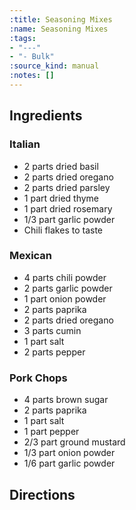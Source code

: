 ```yaml
---
:title: Seasoning Mixes
:name: Seasoning Mixes
:tags:
- "---"
- "- Bulk"
:source_kind: manual
:notes: []
---
```


## Ingredients
### Italian
- 2 parts dried basil
- 2 parts dried oregano
- 2 parts dried parsley
- 1 part dried thyme
- 1 part dried rosemary
- 1/3 part garlic powder
- Chili flakes to taste

### Mexican
- 4 parts chili powder
- 2 parts garlic powder
- 1 part onion powder
- 2 parts paprika
- 2 parts dried oregano
- 3 parts cumin
- 1 part salt
- 2 parts pepper

### Pork Chops
- 4 parts brown sugar 
- 2 parts paprika
- 1 part salt
- 1 part pepper
- 2/3 part ground mustard
- 1/3 part onion powder
- 1/6 part garlic powder


## Directions
